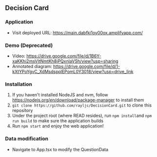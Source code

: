 ## Decision Card

### Application
- Visit deployed URL: https://main.dabfkj1oy00ox.amplifyapp.com/

### Demo (Deprecated)
- Video: https://drive.google.com/file/d/1B6Y-xaKKhi2msVItNmtKh8jPQxnlaVSh/view?usp=sharing
- Annotated diagram: https://drive.google.com/file/d/1-kXtYPoYgvC_XdMsdspplEPomL0Y3018/view?usp=drive_link

### Installation
1. If you haven't installed NodeJS and nvm, follow https://nodejs.org/en/download/package-manager to install them
2. ```git clone https://github.com/rayljc/DecisionCard.git``` to clone this repository
3. Under the project root (where READ resides), run ```npm install```and ```npm run build``` to make sure the application builds
4. Run ```npm start``` and enjoy the web application!

### Data modification
- Navigate to App.tsx to modify the QuestionData
